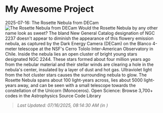 # My Awesome Project

<!-- APOD Start -->
2025-07-16: The Rosette Nebula from DECam
![The Rosette Nebula from DECam](https://apod.nasa.gov/apod/image/2507/Rosette_Decam_960.jpg)
Would the Rosette Nebula by any other name look as sweet? The bland New General Catalog designation of NGC 2237 doesn't appear to diminish the appearance of this flowery emission nebula, as captured by the Dark Energy Camera (DECam) on the Blanco 4-meter telescope at the NSF's Cerro Tololo Inter-American Observatory in Chile.  Inside the nebula lies an open cluster of bright young stars designated NGC 2244. These stars formed about four million years ago from the nebular material and their stellar winds are clearing a hole in the nebula's center, insulated by a layer of dust and hot gas. Ultraviolet light from the hot cluster stars causes the surrounding nebula to glow. The Rosette Nebula spans about 100 light-years across, lies about 5000 light-years away, and can be seen with a small telescope towards the constellation of the Unicorn (Monoceros).   Open Science: Browse 3,700+ codes in the Astrophysics Source Code Library
> _Last Updated: 07/16/2025, 08:14:30 AM (in )_
<!-- APOD End -->
